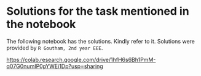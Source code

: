 # Solutions for the task mentioned in the notebook

The following notebook has the solutions. Kindly refer to it. Solutions were provided by `R Goutham, 2nd year EEE`.

https://colab.research.google.com/drive/1hfH6s6Bh1PmM-q07G0numIP0pYWEi1Dp?usp=sharing
